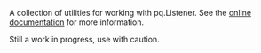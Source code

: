 A collection of utilities for working with pq.Listener.  See the
[online documentation](http://godoc.org/github.com/johto/notifyutils) for more
information.

Still a work in progress, use with caution.
